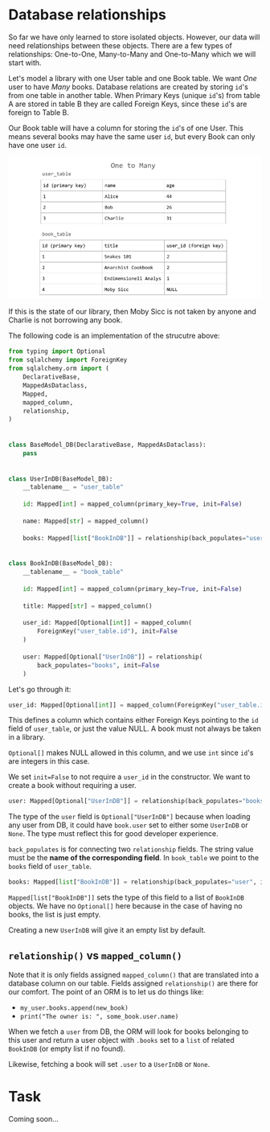 # Database relationships

So far we have only learned to store isolated objects. However, our data will need relationships between these objects. There are a few types of relationships: One-to-One, Many-to-Many and One-to-Many which we will start with.

Let's model a library with one User table and one Book table. We want <em>One</em> user to have <em>Many</em> books. Database relations are created by storing `id`'s from one table in another table. When Primary Keys (unique `id`'s) from table A are stored in table B they are called Foreign Keys, since these `id`'s are foreign to Table B.

Our Book table will have a column for storing the `id`'s of one User. This means several books may have the same user `id`, but every Book can only have one user `id`.

![One to Many related tables](./img/one-many.png)

If this is the state of our library, then Moby Sicc is not taken by anyone and Charlie is not borrowing any book.

The following code is an implementation of the strucutre above:

```py
from typing import Optional
from sqlalchemy import ForeignKey
from sqlalchemy.orm import (
    DeclarativeBase,
    MappedAsDataclass,
    Mapped,
    mapped_column,
    relationship,
)


class BaseModel_DB(DeclarativeBase, MappedAsDataclass):
    pass


class UserInDB(BaseModel_DB):
    __tablename__ = "user_table"

    id: Mapped[int] = mapped_column(primary_key=True, init=False)

    name: Mapped[str] = mapped_column()

    books: Mapped[list["BookInDB"]] = relationship(back_populates="user", init=False)


class BookInDB(BaseModel_DB):
    __tablename__ = "book_table"

    id: Mapped[int] = mapped_column(primary_key=True, init=False)

    title: Mapped[str] = mapped_column()

    user_id: Mapped[Optional[int]] = mapped_column(
        ForeignKey("user_table.id"), init=False
    )

    user: Mapped[Optional["UserInDB"]] = relationship(
        back_populates="books", init=False
    )


```

Let's go through it:

```py
user_id: Mapped[Optional[int]] = mapped_column(ForeignKey("user_table.id"), init=False)
```

This defines a column which contains either Foreign Keys pointing to the `id` field of `user_table`, or just the value NULL. A book must not always be taken in a library.

`Optional[]` makes NULL allowed in this column, and we use `int` since `id`'s are integers in this case.

We set `init=False` to not require a `user_id` in the constructor. We want to create a book without requiring a user.

```py
user: Mapped[Optional["UserInDB"]] = relationship(back_populates="books", init=False)
```

The type of the `user` field is `Optional["UserInDB"]` because when loading any user from DB, it could have `book.user` set to either some `UserInDB` or `None`. The type must reflect this for good developer experience.

`back_populates` is for connecting two `relationship` fields. The string value must be the <b>name of the corresponding field</b>. In `book_table` we point to the `books` field of `user_table`.

```py
books: Mapped[list["BookInDB"]] = relationship(back_populates="user", init=False)
```

`Mapped[list["BookInDB"]]` sets the type of this field to a list of `BookInDB` objects. We have no `Optional[]` here because in the case of having no books, the list is just empty.

Creating a new `UserInDB` will give it an empty list by default.

## `relationship()` vs `mapped_column()`

Note that it is only fields assigned `mapped_column()` that are translated into a database column on our table. Fields assigned `relationship()` are there for our comfort. The point of an ORM is to let us do things like:

- `my_user.books.append(new_book)`
- `print("The owner is: ", some_book.user.name)`

When we fetch a `user` from DB, the ORM will look for books belonging to this user and return a user object with `.books` set to a `list` of related `BookInDB` (or empty list if no found).

Likewise, fetching a book will set `.user` to a `UserInDB` or `None`.

# Task

Coming soon...

```

```
